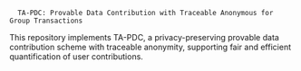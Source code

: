       TA-PDC: Provable Data Contribution with Traceable Anonymous for Group Transactions

This repository implements TA-PDC, a privacy-preserving provable data contribution scheme with traceable anonymity, supporting fair and efficient quantification of user contributions.

